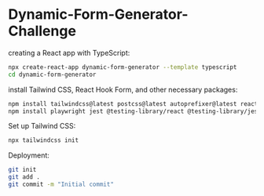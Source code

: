 # Dynamic-Form-Generator-Challenge

creating a React app with TypeScript:

```bash
npx create-react-app dynamic-form-generator --template typescript
cd dynamic-form-generator
```


install Tailwind CSS, React Hook Form, and other necessary packages:

```bash
npm install tailwindcss@latest postcss@latest autoprefixer@latest react-hook-form
npm install playwright jest @testing-library/react @testing-library/jest-dom
```


Set up Tailwind CSS:

```bash
npx tailwindcss init
```

Deployment:

```bash
git init
git add .
git commit -m "Initial commit"
```

